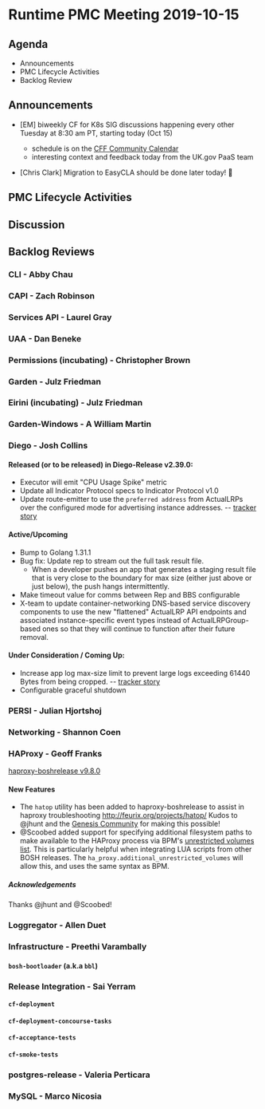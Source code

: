 # Runtime PMC Meeting 2019-10-15

## Agenda

* Announcements
* PMC Lifecycle Activities
* Backlog Review


## Announcements

- [EM] biweekly CF for K8s SIG discussions happening every other Tuesday at 8:30 am PT, starting today (Oct 15)
  - schedule is on the [CFF Community Calendar](https://www.cloudfoundry.org/community-calendar/)
  - interesting context and feedback today from the UK.gov PaaS team

- [Chris Clark] Migration to EasyCLA should be done later today! :tada:

## PMC Lifecycle Activities


## Discussion


## Backlog Reviews

### CLI - Abby Chau


### CAPI - Zach Robinson


### Services API - Laurel Gray


### UAA - Dan Beneke


### Permissions (incubating) - Christopher Brown


### Garden - Julz Friedman


### Eirini (incubating) - Julz Friedman


### Garden-Windows - A William Martin


### Diego - Josh Collins
#### Released (or to be released) in Diego-Release v2.39.0:
- Executor will emit "CPU Usage Spike" metric
- Update all Indicator Protocol specs to Indicator Protocol v1.0
- Update route-emitter to use the `preferred address` from ActualLRPs over the configured mode for advertising instance addresses. -- [tracker story](https://www.pivotaltracker.com/story/show/166501449)

#### Active/Upcoming
- Bump to Golang 1.31.1
- Bug fix: Update rep to stream out the full task result file.
  - When a developer pushes an app that generates a staging result file that is very close to the boundary for max size (either just above or just below), the push hangs intermittently.
- Make timeout value for comms between Rep and BBS configurable
- X-team to update container-networking DNS-based service discovery components to use the new "flattened" ActualLRP API endpoints and associated instance-specific event types instead of ActualLRPGroup-based ones so that they will continue to function after their future removal.

#### Under Consideration / Coming Up:
- Increase app log max-size limit to prevent large logs exceeding 61440 Bytes from being cropped. -- [tracker story](https://www.pivotaltracker.com/story/show/168090822)
- Configurable graceful shutdown

### PERSI - Julian Hjortshoj


### Networking - Shannon Coen


### HAProxy - Geoff Franks

[haproxy-boshrelease v9.8.0](https://github.com/cloudfoundry-incubator/haproxy-boshrelease/releases/tag/v9.8.0)
#### New Features

- The `hatop` utility has been added to haproxy-boshrelease to assist in haproxy troubleshooting
  http://feurix.org/projects/hatop/ Kudos to @jhunt and the [Genesis Community](https://github.com/genesis-community) for making this possible!
- @Scoobed added support for specifying additional filesystem paths to make available to the HAProxy
  process via BPM's [unrestricted volumes list](https://github.com/cloudfoundry/bpm-release/blob/master/docs/config.md#unsafe-schema).
  This is particularly helpful when integrating LUA scripts from other BOSH releases. The
  `ha_proxy.additional_unrestricted_volumes` will allow this, and uses the same syntax as BPM.

##### Acknowledgements

Thanks @jhunt and @Scoobed!


### Loggregator - Allen Duet


### Infrastructure - Preethi Varambally

#### `bosh-bootloader` (a.k.a `bbl`)


### Release Integration - Sai Yerram

#### `cf-deployment`


#### `cf-deployment-concourse-tasks`


#### `cf-acceptance-tests`


#### `cf-smoke-tests`


### postgres-release - Valeria Perticara


### MySQL - Marco Nicosia
